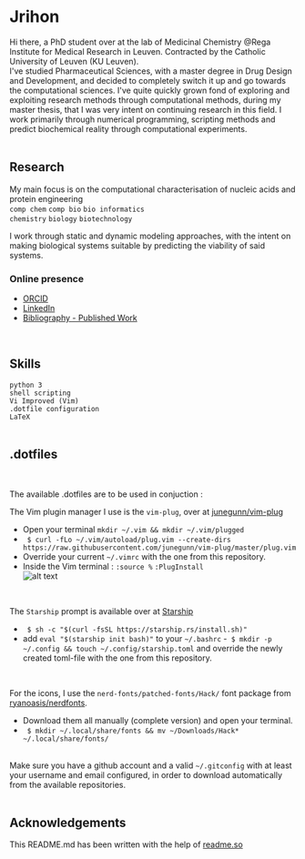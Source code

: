 
# Jrihon

Hi there, a PhD student over at the lab of Medicinal Chemistry @Rega Institute for Medical Research in Leuven. 
Contracted by the Catholic University of Leuven (KU Leuven).\
I've studied Pharmaceutical Sciences, with a master degree in Drug Design and Development, and decided to completely switch it up and go towards the computational sciences. I've quite quickly grown fond of exploring and exploiting research methods through computational methods, during my master thesis, that I was very intent on continuing research in this field. I work primarily through numerical programming, scripting methods and predict biochemical reality through computational experiments.
<br/>
<br/>

## Research
My main focus is on the computational characterisation of nucleic acids and protein engineering\
 `comp chem` `comp bio` `bio informatics`\
 `chemistry` `biology` `biotechnology`

I work through static and dynamic modeling approaches, with the intent on making biological systems suitable by predicting the viability of said systems.

### Online presence
 - [ORCID](https://orcid.org/0000-0002-9207-1556)
 - [LinkedIn](www.linkedin.com/in/jérôme-rihon)
 - [Bibliography - Published Work](http://lirias.kuleuven.be/cv?Username=U0141262)
<br/>

## Skills

`python 3`\
`shell scripting`\
`Vi Improved (Vim)`\
`.dotfile configuration`\
`LaTeX`
<br/>
<br/>

## .dotfiles
<br/>

The available .dotfiles are to be used in conjuction :<br/>

The Vim plugin manager I use is the `vim-plug`, over at [junegunn/vim-plug](github.com/junegunn/vim-plug)
 - Open your terminal `mkdir ~/.vim && mkdir ~/.vim/plugged`
 - ` $ curl -fLo ~/.vim/autoload/plug.vim --create-dirs https://raw.githubusercontent.com/junegunn/vim-plug/master/plug.vim`
 - Override your current `~/.vimrc` with the one from this repository.
 - Inside the Vim terminal : `:source %` `:PlugInstall`<br/>
![alt text](https://github.com/jrihon/jrihon/blob/main/vim_configured_example.png)<br/>
<br/>

The `Starship` prompt is available over at [Starship](https://starship.rs/)
 - ` $ sh -c "$(curl -fsSL https://starship.rs/install.sh)"`
 -  add `eval "$(starship init bash)"` to your `~/.bashrc`
 -` $ mkdir -p ~/.config && touch ~/.config/starship.toml` and override the newly created toml-file with the one from this repository.<br/>
<br/>

For the icons, I use the `nerd-fonts/patched-fonts/Hack/` font package from [ryanoasis/nerdfonts](https://github.com/ryanoasis/nerd-fonts).
 - Download them all manually (complete version) and open your terminal.
 - ` $ mkdir ~/.local/share/fonts && mv ~/Downloads/Hack* ~/.local/share/fonts/`<br/><br/>

Make sure you have a github account and a valid `~/.gitconfig` with at least your username and email configured, in order to download automatically from the available repositories.<br/>
<br/>

## Acknowledgements
This README.md has been written with the help of [readme.so](https://readme.so/)

  
